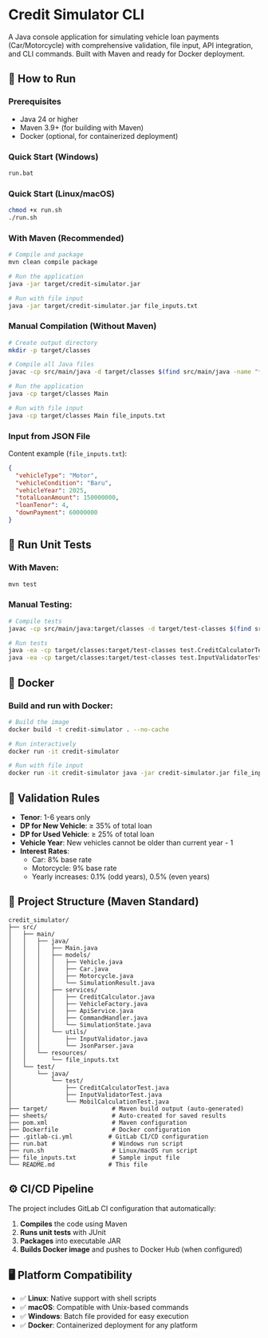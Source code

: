 # Credit Simulator CLI

A Java console application for simulating vehicle loan payments (Car/Motorcycle) with comprehensive validation, file input, API integration, and CLI commands. Built with Maven and ready for Docker deployment.

## 🚀 How to Run

### Prerequisites
- Java 24 or higher
- Maven 3.9+ (for building with Maven)
- Docker (optional, for containerized deployment)

### Quick Start (Windows)
```cmd
run.bat
```

### Quick Start (Linux/macOS)
```bash
chmod +x run.sh
./run.sh
```

### With Maven (Recommended)
```bash
# Compile and package
mvn clean compile package

# Run the application
java -jar target/credit-simulator.jar

# Run with file input
java -jar target/credit-simulator.jar file_inputs.txt
```

### Manual Compilation (Without Maven)
```bash
# Create output directory
mkdir -p target/classes

# Compile all Java files
javac -cp src/main/java -d target/classes $(find src/main/java -name "*.java")

# Run the application
java -cp target/classes Main

# Run with file input
java -cp target/classes Main file_inputs.txt
```

### Input from JSON File
Content example (`file_inputs.txt`):
```json
{
  "vehicleType": "Motor",
  "vehicleCondition": "Baru",
  "vehicleYear": 2025,
  "totalLoanAmount": 150000000,
  "loanTenor": 4,
  "downPayment": 60000000
}
```

## 🧪 Run Unit Tests

### With Maven:
```bash
mvn test
```

### Manual Testing:
```bash
# Compile tests
javac -cp src/main/java:target/classes -d target/test-classes $(find src/test/java -name "*.java")

# Run tests
java -ea -cp target/classes:target/test-classes test.CreditCalculatorTest
java -ea -cp target/classes:target/test-classes test.InputValidatorTest
```

## 🐋 Docker

### Build and run with Docker:
```bash
# Build the image
docker build -t credit-simulator . --no-cache

# Run interactively
docker run -it credit-simulator

# Run with file input
docker run -it credit-simulator java -jar credit-simulator.jar file_inputs.txt
```

## 🔧 Validation Rules

- **Tenor**: 1-6 years only
- **DP for New Vehicle**: ≥ 35% of total loan
- **DP for Used Vehicle**: ≥ 25% of total loan  
- **Vehicle Year**: New vehicles cannot be older than current year - 1
- **Interest Rates**: 
  - Car: 8% base rate
  - Motorcycle: 9% base rate
  - Yearly increases: 0.1% (odd years), 0.5% (even years)

## 📁 Project Structure (Maven Standard)

```
credit_simulator/
├── src/
│   ├── main/
│   │   ├── java/
│   │   │   ├── Main.java
│   │   │   ├── models/
│   │   │   │   ├── Vehicle.java
│   │   │   │   ├── Car.java
│   │   │   │   ├── Motorcycle.java
│   │   │   │   └── SimulationResult.java
│   │   │   ├── services/
│   │   │   │   ├── CreditCalculator.java
│   │   │   │   ├── VehicleFactory.java
│   │   │   │   ├── ApiService.java
│   │   │   │   ├── CommandHandler.java
│   │   │   │   └── SimulationState.java
│   │   │   └── utils/
│   │   │       ├── InputValidator.java
│   │   │       └── JsonParser.java
│   │   └── resources/
│   │       └── file_inputs.txt
│   └── test/
│       └── java/
│           └── test/
│               ├── CreditCalculatorTest.java
│               ├── InputValidatorTest.java
│               └── MobilCalculationTest.java
├── target/                  # Maven build output (auto-generated)
├── sheets/                  # Auto-created for saved results
├── pom.xml                  # Maven configuration
├── Dockerfile               # Docker configuration
├── .gitlab-ci.yml          # GitLab CI/CD configuration
├── run.bat                  # Windows run script
├── run.sh                   # Linux/macOS run script
├── file_inputs.txt          # Sample input file
└── README.md               # This file
```

## ⚙️ CI/CD Pipeline

The project includes GitLab CI configuration that automatically:
1. **Compiles** the code using Maven
2. **Runs unit tests** with JUnit
3. **Packages** into executable JAR
4. **Builds Docker image** and pushes to Docker Hub (when configured)

## 🖥️ Platform Compatibility

- ✅ **Linux**: Native support with shell scripts
- ✅ **macOS**: Compatible with Unix-based commands  
- ✅ **Windows**: Batch file provided for easy execution
- ✅ **Docker**: Containerized deployment for any platform
